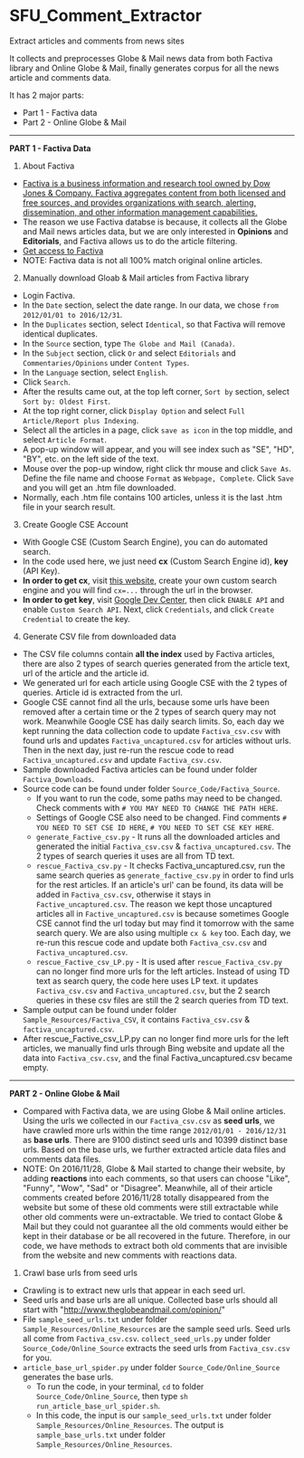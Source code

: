 # SFU_Comment_Extractor
Extract articles and comments from news sites

It collects and preprocesses Globe & Mail news data from both Factiva library and Online Globe & Mail, finally generates corpus for all the news article and comments data.

It has 2 major parts:
* Part 1 - Factiva data
* Part 2 - Online Globe & Mail

********************************************************************************

<b>PART 1 - Factiva Data</b>

1. About Factiva
* [Factiva is a business information and research tool owned by Dow Jones & Company. Factiva aggregates content from both licensed and free sources, and provides organizations with search, alerting, dissemination, and other information management capabilities.][3]
* The reason we use Factiva databse is because, it collects all the Globe and Mail news articles data, but we are only interested in <b>Opinions</b> and <b>Editorials</b>, and Factiva allows us to do the article filtering.
* [Get access to Factiva][4]
* NOTE: Factiva data is not all 100% match original online articles.


2. Manually download Gloab & Mail articles from Factiva library
* Login Factiva. 
* In the `Date` section, select the date range. In our data, we chose `from 2012/01/01 to 2016/12/31`.
* In the `Duplicates` section, select `Identical`, so that Factiva will remove identical duplicates.
* In the `Source` section, type `The Globe and Mail (Canada)`.
* In the `Subject` section, click `Or` and select `Editorials` and `Commentaries/Opinions` under `Content Types`.
* In the `Language` section, select `English`.
* Click `Search`.
* After the results came out, at the top left corner, `Sort by` section, select `Sort by: Oldest First`.
* At the top right corner, click `Display Option` and select `Full Article/Report plus Indexing`.
* Select all the articles in a page, click `save as icon` in the top middle, and select `Article Format`.
* A pop-up window will appear, and you will see index such as "SE", "HD", "BY", etc. on the left side of the text.
* Mouse over the pop-up window, right click thr mouse and click `Save As`. Define the file name and choose `Format` as `Webpage, Complete`. Click `Save` and you will get an .htm file downloaded.
* Normally, each .htm file contains 100 articles, unless it is the last .htm file in your search result.

3. Create Google CSE Account
* With Google CSE (Custom Search Engine), you can do automated search.
* In the code used here, we just need <b>cx</b> (Custom Search Engine id), <b>key</b> (API Key).
* <b>In order to get cx</b>, visit [this website][1], create your own custom search engine and you will find `cx=...` through the url in the browser.
* <b>In order to get key</b>, visit [Google Dev Center][2], then click `ENABLE API` and enable `Custom Search API`. Next, click `Credentials`, and click `Create Credential` to create the key.

4. Generate CSV file from downloaded data
* The CSV file columns contain <b>all the index</b> used by Factiva articles, there are also 2 types of search queries generated from the article text, url of the article and the article id.
* We generated url for each article using Google CSE with the 2 types of queries. Article id is extracted from the url.
* Google CSE cannot find all the urls, because some urls have been removed after a certain time or the 2 types of search query may not work. Meanwhile Google CSE has daily search limits. So, each day we kept running the data collection code to update `Factiva_csv.csv` with found urls and updates `Factiva_uncaptured.csv` for articles without urls. Then in the next day, just re-run the rescue code to read `Factiva_uncaptured.csv` and update `Factiva_csv.csv`.
* Sample downloaded Factiva articles can be found under folder `Factiva_Downloads`.
* Source code can be found under folder `Source_Code/Factiva_Source`.
  * If you want to run the code, some paths may need to be changed. Check comments with `# YOU MAY NEED TO CHANGE THE PATH HERE`.
  * Settings of Google CSE also need to be changed. Find comments `# YOU NEED TO SET CSE ID HERE`, `# YOU NEED TO SET CSE KEY HERE`.
  * `generate_Factive_csv.py` - It runs all the downloaded articles and generated the initial `Factiva_csv.csv` & `factiva_uncaptured.csv`. The 2 types of search queries it uses are all from TD text.
  * `rescue_Factiva_csv.py` - It checks Factiva_uncaptured.csv, run the same search queries as `generate_factive_csv.py` in order to find urls for the rest articles. If an article's url' can be found, its data will be added in `Factiva_csv.csv`, otherwise it stays in `Factive_uncaptured.csv`. The reason we kept those uncaptured articles all in `Factive_uncaptured.csv` is because sometimes Google CSE cannot find the url today but may find it tomorrow with the same search query. We are also using multiple `cx & key` too. Each day, we re-run this rescue code and update both `Factiva_csv.csv` and `Factiva_uncaptured.csv`.
  * `rescue_Factive_csv_LP.py` - It is used after `rescue_Factiva_csv.py` can no longer find more urls for the left articles. Instead of using TD text as search query, the code here uses LP text. it updates `Factiva_csv.csv` and `Factiva_uncaptured.csv`, but the 2 search queries in these csv files are still the 2 search queries from TD text.
* Sample output can be found under folder `Sample_Resources/Factiva_CSV`, it contains `Factiva_csv.csv` & `factiva_uncaptured.csv`.
* After rescue_Factive_csv_LP.py can no longer find more urls for the left articles, we manually find urls through Bing website and update all the data into `Factiva_csv.csv`, and the final Factiva_uncaptured.csv became empty.


********************************************************************************

<b>PART 2 - Online Globe & Mail</b>

* Compared with Factiva data, we are using Globe & Mail online articles. Using the urls we collected in our `Factiva_csv.csv` as <b>seed urls</b>, we have crawled more urls within the time range `2012/01/01 - 2016/12/31` as <b>base urls</b>. There are 9100 distinct seed urls and 10399 distinct base urls. Based on the base urls, we further extracted article data files and comments data files.
* NOTE: On 2016/11/28, Globe & Mail started to change their website, by adding <b>reactions</b> into each comments, so that users can choose "Like", "Funny", "Wow", "Sad" or "Disagree". Meanwhile, all of their article comments created before 2016/11/28 totally disappeared from the website but some of these old comments were still extractable while other old comments were un-extractable. We tried to contact Globe & Mail but they could not guarantee all the old comments would either be kept in their database or be all recovered in the future. Therefore, in our code, we have methods to extract both old comments that are invisible from the website and new comments with reactions data.

1. Crawl base urls from seed urls
* Crawling is to extract new urls that appear in each seed url.
* Seed urls and base urls are all unique. Collected base urls should all start with "http://www.theglobeandmail.com/opinion/"
* File `sample_seed_urls.txt` under folder `Sample_Resources/Online_Resources` are the sample seed urls. Seed urls all come from `Factiva_csv.csv`. `collect_seed_urls.py` under folder `Source_Code/Online_Source` extracts the seed urls from `Factiva_csv.csv` for you.
* `article_base_url_spider.py` under folder `Source_Code/Online_Source` generates the base urls.
  * To run the code, in your terminal, `cd` to folder `Source_Code/Online_Source`, then type `sh run_article_base_url_spider.sh`. 
  * In this code, the input is our `sample_seed_urls.txt` under folder `Sample_Resources/Online_Resources`. The output is `sample_base_urls.txt` under folder `Sample_Resources/Online_Resources`.


[1]:https://cse.google.com/cse/all
[2]:https://console.developers.google.com/apis/dashboard
[3]:https://en.wikipedia.org/wiki/Factiva
[4]:https://global.factiva.com/factivalogin/login.asp?productname=global